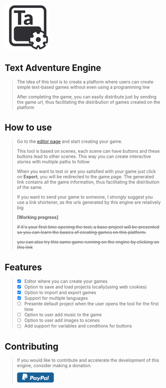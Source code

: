 ![logo]( create/logo.png ) 

# Text Adventure Engine

>The idea of this tool is to create a platform where users can create simple text-based games without even using a programming line
>
> After completing the game, you can easily distribute just by sending the game url, thus facilitating the distribution of games created on the platform

 
# How to use
> Go to the [editor page](https://dx3006.github.io/TextAdventureEngine/create/) and start creating your game.
>
> This tool is based on scenes, each scene can have buttons and these buttons lead to other scenes. This way you can create interactive stories with multiple paths to follow
>
> When you want to test or are you satisfied with your game just click on **Export**, you will be redirected to the game page. The generated link contains all the game information, thus facilitating the distribution of the same.
>
> If you want to send your game to someone, I strongly suggest you use a link shortener, as the urls generated by this engine are relatively big
>
> **[Working progress]**
>
> ~~if it's your first time opening the tool, a base project will be presented so you can learn the basics of creating games on this platform.~~
>
> ~~you can also try this same game running on the engine by clicking on this link~~


# Features

> - [x] Editor where you can create your games
> - [x] Option to save and load projects locally(using web cookies)
> - [x] Option to import and export games
> - [x] Support for multiple languages
> - [ ] Presente default project when the user opens the tool for the first time
> - [ ] Option to user add music to the game
> - [ ] Option to user add images to scenes
> - [ ] Add support for variables and conditions for buttons

# Contributing
> If you would like to contribute and accelerate the development of this engine, consider making a donation.
> 
> [ ![Paypal]( images/paypal_button.png ) ](https://www.paypal.com/cgi-bin/webscr?cmd=_s-xclick&hosted_button_id=7G2SFFMS46ZZ8)

